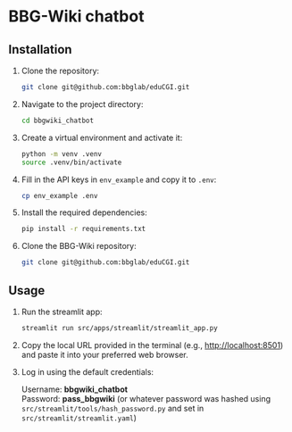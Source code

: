 # BBG-Wiki chatbot

## Installation

1. Clone the repository:

   ```bash
   git clone git@github.com:bbglab/eduCGI.git
   ```

2. Navigate to the project directory:

   ```bash
   cd bbgwiki_chatbot
   ```

3. Create a virtual environment and activate it:

   ```bash
   python -m venv .venv
   source .venv/bin/activate
   ```

4. Fill in the API keys in `env_example` and copy it to `.env`:

   ```bash
   cp env_example .env
   ```

5. Install the required dependencies:

   ```bash
   pip install -r requirements.txt
   ```

6. Clone the BBG-Wiki repository:

   ```bash
   git clone git@github.com:bbglab/eduCGI.git
   ```

## Usage

1. Run the streamlit app:

   ```bash
   streamlit run src/apps/streamlit/streamlit_app.py
   ```

2. Copy the local URL provided in the terminal (e.g., <http://localhost:8501>)
and paste it into your preferred web browser.

3. Log in using the default credentials:

   Username: __bbgwiki_chatbot__  
   Password: __pass_bbgwiki__ (or whatever password was hashed using `src/streamlit/tools/hash_password.py` and set in `src/streamlit/streamlit.yaml`)